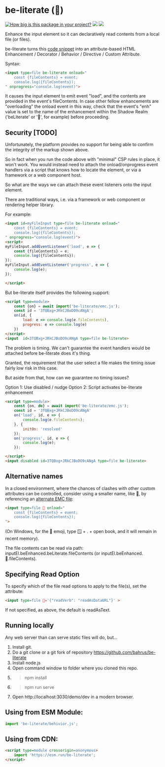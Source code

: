 # be-literate (📖)

[![How big is this package in your project?](https://img.shields.io/bundlephobia/minzip/be-literate?style=for-the-badge)](https://bundlephobia.com/result?p=be-literate)
<img src="http://img.badgesize.io/https://cdn.jsdelivr.net/npm/be-literate?compression=gzip">
<a href="https://nodei.co/npm/be-literate/"><img src="https://nodei.co/npm/be-literate.png"></a>

Enhance the input element so it can declaratively read contents from a local file (or files).

be-literate turns this [code snippet](https://www.w3docs.com/learn-javascript/file-and-filereader.html) into an attribute-based HTML Enhancement / Decorator / Behavior / Directive / Custom Attribute.

Syntax:

```html
<input type=file be-literate onload="
    const {fileContents} = event;
    console.log({fileContents});
" onprogress="console.log(event)">
```

It causes the input element to emit event "load", and the contents are provided in the event's fileContents.  In case other fellow enhancements are "overloading" the onload event in this way, check that the event's "enh" value is set to the name of the enhancement within the Shadow Realm ('beLiterate' or '📖', for example) before proceeding.

## Security [TODO]

Unfortunately, the platform provides no support for being able to confirm the integrity of the markup shown above.

So in fact when you run the code above with "minimal" CSP rules in place, it won't work.  You would instead need to attach the onload/onprogress event handlers via a script that knows how to locate the element, or via a framework or a web component host.

So what are the ways we can attach these event listeners onto the input element.  

There are traditional ways, i.e. via a framework or web component or rendering helper library.

For example:

```html
<input id=myFileInput type=file be-literate onload="
    const {fileContents} = event;
    console.log({fileContents});
" onprogress="console.log(event)">
<script>
myFileInput.addEventListener('load', e => {
    const {fileContents} = e;
    console.log({fileContents});
});
myFileInput.addEventListener('progress', e => {
    console.log(e);
});

</script>
```


But be-literate itself provides the following support:

```html
<script type=module>
    const {on} = await import('be-literate/emc.js');
    const id = '3TQBxg+JRkCJBoDO9cANgA';
    on(id, {
        load: e => console.log(e.fileContents),
        progress: e => console.log(e)
    })
</script>
<input  id=3TQBxg+JRkCJBoDO9cANgA type=file be-literate>
```

The problem is timing.  We can't guarantee the event handlers would be attached before be-literate does it's thing.

Granted, the requirement that the user select a file makes the timing issue fairly low risk in this case.

But aside from that, how can we guarantee no timing issues?

Option 1:  Use disabled / nudge
Option 2:  Script activates be-literate enhancement

```html
<script type=module>
    const {on, do} = await import('be-literate/emc.js');
    const id = '3TQBxg+JRkCJBoDO9cANgA'
    on('load', id, e => {
        console.log(e.fileContents);
    }, {
        initOn: 'resolved'
    });
    on('progress', id, e => {
        console.log(e);
    });

</script>
<input disabled id=3TQBxg+JRkCJBoDO9cANgA type=file be-literate>
```

## Alternative names

In a closed environment, where the chances of clashes with other custom attributes can be controlled, consider using a smaller name, like 📖, by referencing an [alternate EMC file](https://github.com/bahrus/be-literate/blob/baseline/%F0%9F%93%96.js):

```html
<input type=file 📖 onload="
    const {fileContents} = event;
    console.log({fileContents});
">
```

(On Windows, for the 📖 emoji, type 🪟 + . + open book, and it will remain in recent memory).

The file contents can be read via path: inputEl.beEnhanced.beLiterate.fileContents (or inputEl.beEnhanced.📖.fileContents).

## Specifying Read Option

To specify which of the file read options to apply to the file(s), set the attribute:

```html
<input type=file 📖='{"readVerb": "readAsDataURL"}' >
```

If not specified, as above, the default is readAsText.

## Running locally

Any web server than can serve static files will do, but...

1.  Install git.
2.  Do a git clone or a git fork of repository https://github.com/bahrus/be-literate
3.  Install node.js
4.  Open command window to folder where you cloned this repo.
5.  > npm install
6.  > npm run serve
7.  Open http://localhost:3030/demo/dev in a modern browser.

## Using from ESM Module:

```JavaScript
import 'be-literate/behivior.js';
```

## Using from CDN:

```html
<script type=module crossorigin=anonymous>
    import 'https://esm.run/be-literate';
</script>
```
